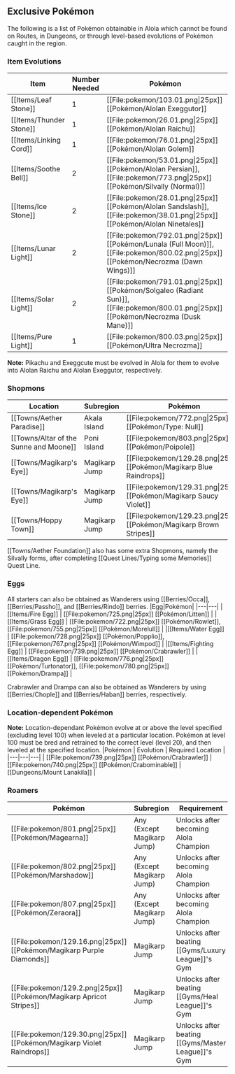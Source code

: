 ## Exclusive Pokémon

The following is a list of Pokémon obtainable in Alola which cannot be found on Routes, in Dungeons, or through level-based evolutions of Pokémon caught in the region.

### Item Evolutions
|Item|Number Needed|Pokémon|
|---|---|---|
|[[Items/Leaf Stone]]|1 | [[File:pokemon/103.01.png\|25px]] [[Pokémon/Alolan Exeggutor]] |
|[[Items/Thunder Stone]]|1 | [[File:pokemon/26.01.png\|25px]] [[Pokémon/Alolan Raichu]] |
|[[Items/Linking Cord]]|1 | [[File:pokemon/76.01.png\|25px]] [[Pokémon/Alolan Golem]] |
|[[Items/Soothe Bell]]|2 | [[File:pokemon/53.01.png\|25px]] [[Pokémon/Alolan Persian]], [[File:pokemon/773.png\|25px]] [[Pokémon/Silvally (Normal)]] |
|[[Items/Ice Stone]]|2 | [[File:pokemon/28.01.png\|25px]] [[Pokémon/Alolan Sandslash]], [[File:pokemon/38.01.png\|25px]] [[Pokémon/Alolan Ninetales]] |
|[[Items/Lunar Light]]|2 | [[File:pokemon/792.01.png\|25px]] [[Pokémon/Lunala (Full Moon)]], [[File:pokemon/800.02.png\|25px]] [[Pokémon/Necrozma (Dawn Wings)]] |
|[[Items/Solar Light]]|2 | [[File:pokemon/791.01.png\|25px]] [[Pokémon/Solgaleo (Radiant Sun)]], [[File:pokemon/800.01.png\|25px]] [[Pokémon/Necrozma (Dusk Mane)]] |
|[[Items/Pure Light]]|1 | [[File:pokemon/800.03.png\|25px]] [[Pokémon/Ultra Necrozma]] |

**Note:** Pikachu and Exeggcute must be evolved in Alola for them to evolve into Alolan Raichu and Alolan Exeggutor, respectively.

### Shopmons
|Location|Subregion|Pokémon|Cost|
|---|---|---|---|
|[[Towns/Aether Paradise]] | Akala Island | [[File:pokemon/772.png\|25px]] [[Pokémon/Type: Null]]|[[File:questPoint.svg\|20px]] 114,000|
|[[Towns/Altar of the Sunne and Moone]] | Poni Island | [[File:pokemon/803.png\|25px]] [[Pokémon/Poipole]]|[[File:questPoint.svg\|20px]] 90,000|
|[[Towns/Magikarp's Eye]] | Magikarp Jump | [[File:pokemon/129.28.png\|25px]] [[Pokémon/Magikarp Blue Raindrops]]|[[File:diamond.svg\|20px]] 10,000|
|[[Towns/Magikarp's Eye]] | Magikarp Jump | [[File:pokemon/129.31.png\|25px]] [[Pokémon/Magikarp Saucy Violet]]|[[File:money.svg\|20px]] 7,500,000,000|
|[[Towns/Hoppy Town]] | Magikarp Jump | [[File:pokemon/129.23.png\|25px]] [[Pokémon/Magikarp Brown Stripes]]|[[File:Water_Gem.png\|20px]] 1,500,000 Water Gems|

[[Towns/Aether Foundation]] also has some extra Shopmons, namely the Silvally forms, after completing [[Quest Lines/Typing some Memories]] Quest Line.

### Eggs
All starters can also be obtained as Wanderers using [[Berries/Occa]], [[Berries/Passho]], and [[Berries/Rindo]] berries.
|Egg|Pokémon|
|---|---|
|[[Items/Fire Egg]] | [[File:pokemon/725.png\|25px]] [[Pokémon/Litten]] |
|[[Items/Grass Egg]] | [[File:pokemon/722.png\|25px]] [[Pokémon/Rowlet]], [[File:pokemon/755.png\|25px]] [[Pokémon/Morelull]] |
|[[Items/Water Egg]] | [[File:pokemon/728.png\|25px]] [[Pokémon/Popplio]], [[File:pokemon/767.png\|25px]] [[Pokémon/Wimpod]] |
|[[Items/Fighting Egg]] | [[File:pokemon/739.png\|25px]] [[Pokémon/Crabrawler]] |
|[[Items/Dragon Egg]] | [[File:pokemon/776.png\|25px]] [[Pokémon/Turtonator]], [[File:pokemon/780.png\|25px]] [[Pokémon/Drampa]] |

Crabrawler and Drampa can also be obtained as Wanderers by using [[Berries/Chople]] and [[Berries/Haban]] berries, respectively.

### Location-dependent Pokémon
**Note:** Location-dependant Pokémon evolve at or above the level specified (excluding level 100) when leveled at a particular location. Pokémon at level 100 must be bred and retrained to the correct level (level 20), and then leveled at the specified location.
|Pokémon | Evolution | Required Location |
|---|---|---|
| [[File:pokemon/739.png\|25px]] [[Pokémon/Crabrawler]] | [[File:pokemon/740.png\|25px]] [[Pokémon/Crabominable]] | [[Dungeons/Mount Lanakila]] |

### Roamers
|Pokémon|Subregion|Requirement|
|---|---|---|
| [[File:pokemon/801.png\|25px]] [[Pokémon/Magearna]] | Any (Except Magikarp Jump) | Unlocks after becoming Alola Champion |
| [[File:pokemon/802.png\|25px]] [[Pokémon/Marshadow]]| Any (Except Magikarp Jump) | Unlocks after becoming Alola Champion |
| [[File:pokemon/807.png\|25px]] [[Pokémon/Zeraora]]| Any (Except Magikarp Jump) |Unlocks after becoming Alola Champion |
| [[File:pokemon/129.16.png\|25px]] [[Pokémon/Magikarp Purple Diamonds]] | Magikarp Jump |Unlocks after beating [[Gyms/Luxury League]]'s Gym |
| [[File:pokemon/129.2.png\|25px]] [[Pokémon/Magikarp Apricot Stripes]] | Magikarp Jump |Unlocks after beating [[Gyms/Heal League]]'s Gym |
| [[File:pokemon/129.30.png\|25px]] [[Pokémon/Magikarp Violet Raindrops]]| Magikarp Jump |Unlocks after beating [[Gyms/Master League]]'s Gym |
